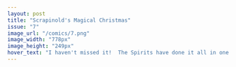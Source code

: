 ```yaml
---
layout: post
title: "Scrapinold's Magical Christmas"
issue: "7"
image_url: "/comics/7.png"
image_width: "778px"
image_height: "249px"
hover_text: "I haven't missed it!  The Spirits have done it all in one night! They can do anything they like!"
---
```


